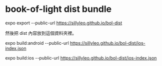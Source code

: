 # book-of-light dist bundle

expo export --public-url https://sillyleo.github.io/bol-dist

然後把 dist 內容放到這個資料夾裡。

expo build:android --public-url https://sillyleo.github.io/bol-dist/ios-index.json

expo build:ios --public-url https://sillyleo.github.io/bol-dist/ios-index.json
